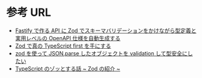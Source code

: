 # 参考 URL

- [Fastify で作る API に Zod でスキーマバリデーションをかけながら型定義と実用レベルの OpenAPI 仕様を自動生成する](https://dev.classmethod.jp/articles/fastify-zod-openapi/)
- [Zod で真の TypeScript first を手にする](https://zenn.dev/ynakamura/articles/65d58863563fbc)
- [zod を使って JSON.parse したオブジェクトを validation して型安全にしたい](https://qiita.com/YudaiTsukamoto/items/37ee62d3a7ff6e2d52f9)
- [TypeScript のゾッとする話 ~ Zod の紹介 ~](https://zenn.dev/uttk/articles/bd264fa884e026)
